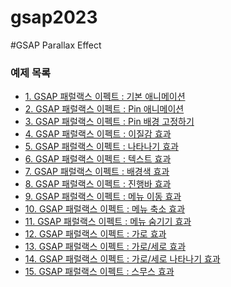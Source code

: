 # gsap2023

#GSAP Parallax Effect

<h3>예제 목록</h3>
<ul class="refer5">
    <li><a href="https://webstoryboy.co.kr/1909">1. GSAP 패럴랙스 이펙트 : 기본 애니메이션</a></li>
    <li><a href="https://webstoryboy.co.kr/1910">2. GSAP 패럴랙스 이펙트 : Pin 애니메이션</a></li>
    <li><a href="https://webstoryboy.co.kr/1911">3. GSAP 패럴랙스 이펙트 : Pin 배경 고정하기</a></li>
    <li><a href="https://webstoryboy.co.kr/1912">4. GSAP 패럴랙스 이펙트 : 이질감 효과</a></li>
    <li><a href="https://webstoryboy.co.kr/1913">5. GSAP 패럴랙스 이펙트 : 나타나기 효과</a></li>
    <li><a href="https://webstoryboy.co.kr/1914">6. GSAP 패럴랙스 이펙트 : 텍스트 효과</a></li>
    <li><a href="https://webstoryboy.co.kr/1915">7. GSAP 패럴랙스 이펙트 : 배경색 효과</a></li>
    <li><a href="https://webstoryboy.co.kr/1916">8. GSAP 패럴랙스 이펙트 : 진행바 효과</a></li>
    <li><a href="https://webstoryboy.co.kr/1917">9. GSAP 패럴랙스 이펙트 : 메뉴 이동 효과</a></li>
    <li><a href="https://webstoryboy.co.kr/1918">10. GSAP 패럴랙스 이펙트 : 메뉴 축소 효과</a></li>
    <li><a href="https://webstoryboy.co.kr/1919">11. GSAP 패럴랙스 이펙트 : 메뉴 숨기기 효과</a></li>
    <li><a href="https://webstoryboy.co.kr/1920">12. GSAP 패럴랙스 이펙트 : 가로 효과</a></li>
    <li><a href="https://webstoryboy.co.kr/1921">13. GSAP 패럴랙스 이펙트 : 가로/세로 효과</a></li>
    <li><a href="https://webstoryboy.co.kr/1922">14. GSAP 패럴랙스 이펙트 : 가로/세로 나타나기 효과</a></li>
    <li><a href="https://webstoryboy.co.kr/1923">15. GSAP 패럴랙스 이펙트 : 스무스 효과</a></li>
</ul>
